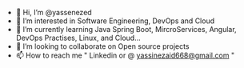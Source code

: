 - 👋 Hi, I’m @yassenezed
- 👀 I’m interested in Software Engineering, DevOps and Cloud
- 🌱 I’m currently learning Java Spring Boot, MircroServices, Angular, DevOps Practises, Linux, and Cloud...
- 💞️ I’m looking to collaborate on Open source projects
- 📫 How to reach me " Linkedin or @ yassinezaid668@gmail.com "


<!---
yassenezed/yassenezed is a ✨ special ✨ repository because its `README.md` (this file) appears on your GitHub profile.
You can click the Preview link to take a look at your changes.;;;
--->
